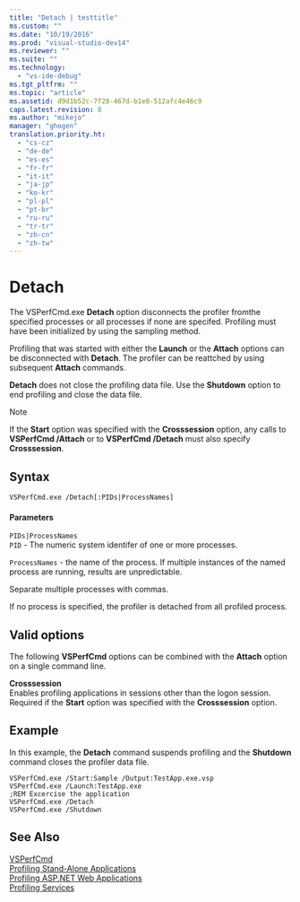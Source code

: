 ```yaml
---
title: "Detach | testtitle"
ms.custom: ""
ms.date: "10/19/2016"
ms.prod: "visual-studio-dev14"
ms.reviewer: ""
ms.suite: ""
ms.technology: 
  - "vs-ide-debug"
ms.tgt_pltfrm: ""
ms.topic: "article"
ms.assetid: d9d1b52c-7f28-467d-b1e0-512afc4e46c9
caps.latest.revision: 8
ms.author: "mikejo"
manager: "ghogen"
translation.priority.ht: 
  - "cs-cz"
  - "de-de"
  - "es-es"
  - "fr-fr"
  - "it-it"
  - "ja-jp"
  - "ko-kr"
  - "pl-pl"
  - "pt-br"
  - "ru-ru"
  - "tr-tr"
  - "zh-cn"
  - "zh-tw"
---
```

# Detach
The VSPerfCmd.exe **Detach** option disconnects the profiler fromthe specified processes or all processes if none are specifed. Profiling must have been initialized by using the sampling method.  
  
 Profiling that was started with either the **Launch** or the **Attach** options can be disconnected with **Detach**. The profiler can be reattched by using subsequent **Attach** commands.  
  
 **Detach** does not close the profiling data file. Use the **Shutdown** option to end profiling and close the data file.  
  
> [!NOTE]
>  If the **Start** option was specified with the **Crosssession** option, any calls to **VSPerfCmd /Attach** or to **VSPerfCmd /Detach** must also specify **Crosssession**.  
  
## Syntax  
  
```  
VSPerfCmd.exe /Detach[:PIDs|ProcessNames]  
```  
  
#### Parameters  
 `PIDs|ProcessNames`  
 `PID` - The numeric system identifer of one or more processes.  
  
 `ProcessNames` - the name of the process. If multiple instances of the named process are running, results are unpredictable.  
  
 Separate multiple processes with commas.  
  
 If no process is specified, the profiler is detached from all profiled process.  
  
## Valid options  
 The following **VSPerfCmd** options can be combined with the **Attach** option on a single command line.  
  
 **Crosssession**  
 Enables profiling applications in sessions other than the logon session. Required if the **Start** option was specified with the **Crosssession** option.  
  
## Example  
 In this example, the **Detach** command suspends profiling and the **Shutdown** command closes the profiler data file.  
  
```  
VSPerfCmd.exe /Start:Sample /Output:TestApp.exe.vsp  
VSPerfCmd.exe /Launch:TestApp.exe  
;REM Excercise the application  
VSPerfCmd.exe /Detach  
VSPerfCmd.exe /Shutdown  
```  
  
## See Also  
 [VSPerfCmd](../profiling/vsperfcmd.md)   
 [Profiling Stand-Alone Applications](../profiling/command-line-profiling-of-stand-alone-applications.md)   
 [Profiling ASP.NET Web Applications](../profiling/command-line-profiling-of-asp.net-web-applications.md)   
 [Profiling Services](../profiling/command-line-profiling-of-services.md)